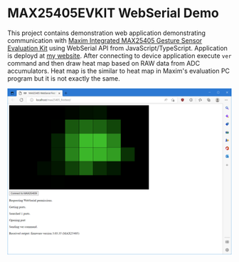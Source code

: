 # MAX25405EVKIT WebSerial Demo

This project contains demonstration web application demonstrating communication with [Maxim Integrated MAX25405 Gesture Sensor Evaluation Kit](https://www.maximintegrated.com/en/products/sensors/MAX25405EVKIT.html) using WebSerial API from JavaScript/TypeScript. Application is deployd at [my website](https://misaz.cz/Public/MAX25405_WebSerialDemo/). After connecting to device application execute `ver` command and then draw heat map based on RAW data from ADC accumulators. Heat map is the similar to heat map in Maxim's evaluation PC program but it is not exactly the same.

![MAX25405EVKIT accessed using WebSerial API](readme_assets/screenshot_with_data.png)